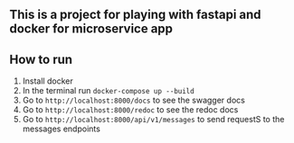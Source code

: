 ## This is a project for playing with fastapi and docker for microservice app


## How to run
1. Install docker
2. In the terminal run `docker-compose up --build`
3. Go to `http://localhost:8000/docs` to see the swagger docs
4. Go to `http://localhost:8000/redoc` to see the redoc docs
5. Go to `http://localhost:8000/api/v1/messages` to send requestS to the messages endpoints